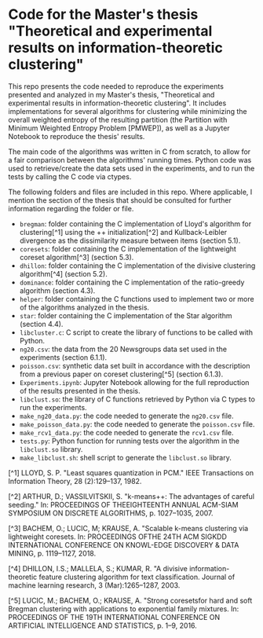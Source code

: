 # Code for the Master's thesis "Theoretical and experimental results on information-theoretic clustering"

This repo presents the code needed to reproduce the experiments presented and analyzed in my Master's thesis, "Theoretical and experimental results in information-theoretic clustering". It includes implementations for several algorithms for clustering while minimizing the overall weighted entropy of the resulting partition (the Partition with Minimum Weighted Entropy Problem [PMWEP]), as well as a Jupyter Notebook to reproduce the thesis' results.

The main code of the algorithms was written in C from scratch, to allow for a fair comparison between the algorithms' running times. Python code was used to retrieve/create the data sets used in the experiments, and to run the tests by calling the C code via ctypes.

The following folders and files are included in this repo. Where applicable, I mention the section of the thesis that should be consulted for further information regarding the folder or file.

- `bregman`: folder containing the C implementation of Lloyd's algorithm for clustering[^1] using the ++ initialization[^2] and Kullback-Leibler divergence as the dissimilarity measure between items (section 5.1).
- `coresets`: folder containing the C implementation of the lightweight coreset algorithm[^3] (section 5.3).
- `dhillon`: folder containing the C implementation of the divisive clustering algorithm[^4] (section 5.2).
- `dominance`: folder containing the C implementation of the ratio-greedy algorithm (section 4.3).
- `helper`: folder containing the C functions used to implement two or more of the algorithms analyzed in the thesis.
- `star`: folder containing the C implementation of the Star algorithm (section 4.4).
- `libcluster.c`: C script to create the library of functions to be called with Python.
- `ng20.csv`: the data from the 20 Newsgroups data set used in the experiments (section 6.1.1).
- `poisson.csv`: synthetic data set built in accordance with the description from a previous paper on coreset clustering[^5] (section 6.1.3).
- `Experiments.ipynb`: Jupyter Notebook allowing for the full reproduction of the results presented in the thesis.
- `libclust.so`: the library of C functions retrieved by Python via C types to run the experiments.
- `make_ng20_data.py`: the code needed to generate the `ng20.csv` file.
- `make_poisson_data.py`: the code needed to generate the `poisson.csv` file.
- `make_rcv1_data.py`: the code needed to generate the `rcv1.csv` file.
- `tests.py`: Python function for running tests over the algorithm in the `libclust.so` library.
- `make_libclust.sh`: shell script to generate the `libclust.so` library.

[^1] LLOYD, S. P. "Least squares quantization in PCM." IEEE Transactions on Information Theory, 28 (2):129–137, 1982.

[^2] ARTHUR, D.; VASSILVITSKII, S. "k-means++: The advantages of careful seeding."  In: PROCEEDINGS OF THEEIGHTEENTH ANNUAL ACM-SIAM SYMPOSIUM ON DISCRETE ALGORITHMS, p. 1027–1035, 2007.

[^3] BACHEM, O.; LUCIC, M; KRAUSE, A. "Scalable k-means clustering via lightweight coresets. In: PROCEEDINGS OFTHE 24TH ACM SIGKDD INTERNATIONAL CONFERENCE ON KNOWL-EDGE DISCOVERY & DATA MINING, p. 1119–1127, 2018.

[^4] DHILLON, I.S.; MALLELA, S.; KUMAR, R. "A divisive information-theoretic feature clustering algorithm for text classification. Journal of machine learning research, 3 (Mar):1265–1287, 2003.

[^5] LUCIC, M.; BACHEM, O.; KRAUSE, A. "Strong coresetsfor hard and soft Bregman clustering with applications to exponential family mixtures. In: PROCEEDINGS OF THE 19TH INTERNATIONAL CONFERENCE ON ARTIFICIAL INTELLIGENCE AND STATISTICS, p. 1–9, 2016.
